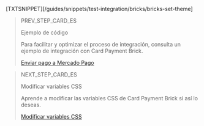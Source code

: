 [TXTSNIPPET][/guides/snippets/test-integration/bricks/bricks-set-theme]

> PREV_STEP_CARD_ES
>
> Ejemplo de código
>
> Para facilitar y optimizar el proceso de integración, consulta un ejemplo de integración con Card Payment Brick.
>
> [Enviar pago a Mercado Pago](/developers/es/docs/checkout-bricks/card-payment-brick/code-example)

> NEXT_STEP_CARD_ES
>
> Modificar variables CSS
>
> Aprende a modificar las variables CSS de Card Payment Brick si así lo deseas.
>
> [Modificar variables CSS](/developers/es/docs/checkout-bricks/card-payment-brick/additional-customization/modify-css-variables)